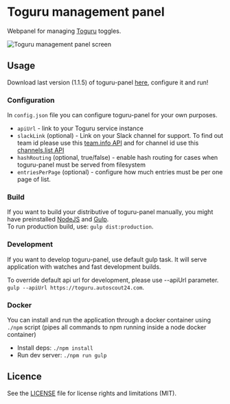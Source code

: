 # Toguru management panel
Webpanel for managing [Toguru](https://github.com/AutoScout24/toguru) toggles.

![Toguru management panel screen](http://i.piccy.info/i9/fd46649a24540d43e8e21ef2ff696767/1489583829/72496/1116036/Screen_Shot_2017_03_15_at_14_16_24.jpg)

## Usage
Download last version (1.1.5) of toguru-panel [here](https://github.com/AutoScout24/toguru-panel/releases/download/1.1.5/toguru-panel.zip), configure it and run! 

### Configuration
In `config.json` file you can configure toguru-panel for your own purposes.
- `apiUrl` - link to your Toguru service instance
- `slackLink` (optional) - Link on your Slack channel for support. To find out team id please use this [team.info API](https://api.slack.com/methods/team.info) and for channel id use this [channels.list API](https://api.slack.com/methods/channels.list)
- `hashRouting` (optional, true/false) - enable hash routing for cases when toguru-panel must be served from filesystem
- `entriesPerPage` (optional) - configure how much entries must be per one page of list.

### Build
If you want to build your distributive of toguru-panel manually, you might have preinstalled [NodeJS](https://nodejs.org/) and [Gulp](http://gulpjs.com/).  
To run production build, use: `gulp dist:production`.

### Development
If you want to develop toguru-panel, use default gulp task. It will serve application with watches and fast development builds.

To override default api url for development, please use --apiUrl parameter.  
`gulp --apiUrl https://toguru.autoscout24.com`.

### Docker

You can install and run the application through a docker container using `./npm` script (pipes all commands to npm running inside a node docker container)

- Install deps: `./npm install`
- Run dev server: `./npm run gulp`

## Licence
See the [LICENSE](LICENSE.md) file for license rights and limitations (MIT).
